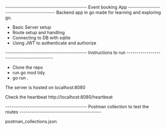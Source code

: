 -----------------------------------------  Event booking App ----------------------------------------- 
Backend app in go made for learning and exploring go. 
- Basic Server setup
- Route setup and handling
- Connecting to DB with sqlite
- Using JWT to authenticate and authorize

-----------------------------------------  Instructions to run ----------------------------------------- 
- Clone the repo
- run go mod tidy
- go run .

The server is hosted on localhost:8080 

Check the heartbeat 
http://localhost:8080/heartbeat


-----------------------------------------  Postman collection to test the routes ----------------------------------------- 

postman_collections.json 
